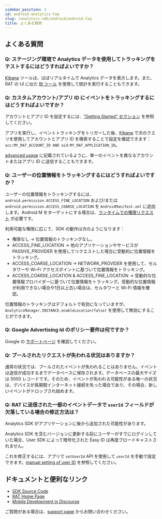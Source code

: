```yaml
---
sidebar_position: 3
id: android-analytics-faq
slug: /analytics-sdk/android/android-faq
title: よくある質問
---
```


## よくある質問

### Q: ステージング環境で Analytics データを使用してトラッキングをテストするにはどうすればよいですか？

[Kibana](https://confluence.rakuten-it.com/confluence/display/RAT/How+to+Check+Data+that+is+being+Sent+to+RAT) ツールは、ほぼリアルタイムで Analytics データを表示します。また、RAT の UI に似た [BI ツール](https://confluence.rakuten-it.com/confluence/pages/viewpage.action?pageId=1640084655) を使用して統計を実行することもできます。

### Q: カスタムアカウント/アプリ ID にイベントをトラッキングするにはどうすればよいですか？

アカウントとアプリ ID を設定するには、["Getting Started" セクション](./android-user-guide#getting-started) を参照してください。

アプリを実行し、イベントトラッキングをトリガーした後、[Kibana](https://confluence.rakuten-it.com/confluence/display/RAT/How+to+Check+Data+that+is+being+Sent+to+RAT) で次のクエリを使用してアカウントとアプリ ID を検索することで設定を確認できます：`acc:MY_RAT_ACCOUNT_ID AND aid:MY_RAT_APPLICATION_ID`。

[advanced usage](./android-diff-accounts) に記載されているように、単一のイベントを異なるアカウントまたはアプリ ID に送信することもできます。

### Q: ユーザーの位置情報をトラッキングするにはどうすればよいですか？

ユーザーの位置情報をトラッキングするには、`android.permission.ACCESS_FINE_LOCATION` および/または `android.permission.ACCESS_COARSE_LOCATION` を `AndroidManifest.xml` に追加します。Android M をターゲットにする場合は、[ランタイムでの権限リクエスト](http://developer.android.com/training/permissions/requesting.html) が必要です。

利用可能な権限に応じて、SDK の動作は次のようになります：

- 権限なし → 位置情報のトラッキングなし。
- ACCESS_FINE_LOCATION → 他のアプリケーションやサービスが PASSIVE_PROVIDER を使用してリクエストした場合に受動的に位置情報をトラッキング。
- ACCESS_COARSE_LOCATION → NETWORK_PROVIDER を使用して、セルタワーや Wi-Fi アクセスポイントに基づいて位置情報をトラッキング。
- ACCESS_COARSE_LOCATION & ACCESS_FINE_LOCATION → 受動的な位置情報プロバイダーに基づいて位置情報をトラッキング。受動的な位置情報が利用できない場合や1日以上古い場合は、セルタワーと Wi-Fi 情報を確認。

位置情報のトラッキングはデフォルトで有効になっていますが、`AnalyticsManager.INSTANCE.enableLocation(false)` を使用して無効にすることができます。

### Q: Google Advertising Id のポリシー要件は何ですか？

Google の [サポートページ](https://support.google.com/googleplay/android-developer/answer/6048248?hl=en&ref_topic=2364761) を確認してください。

### Q: プールされたリクエストが失われる状況はありますか？

通常の状況では、プールされたイベントが失われることはありません。イベントは送信が成功するまでデータベースに保存されます。データベースの最大サイズは 5000 レコードです。そのため、イベントが失われる可能性がある唯一の状況は、デバイスが長期間インターネット接続を失った場合であり、その場合、新しいイベントがドロップされ始めます。

### Q: RAT に送信された一部のイベントデータで `userId` フィールドが欠落している場合の修正方法は？

Analytics SDK がアプリケーションに後から追加された可能性があります。

Analytics SDK を含むバージョンに更新する前にユーザーがすでにログインしていた場合、User SDK によって暗号化された Easy ID は再度ブロードキャストされません。

これを修正するには、アプリで `setUserId` API を使用して `userId` を手動で設定できます。[manual setting of user ID](./android-manual-userid) を参照してください。

## ドキュメントと便利なリンク

+ [SDK Source Code](https://github.com/rakutenanalytics/android-analytics)
+ [RAT Home Page](https://confluence.rakuten-it.com/confluence/display/RAT/RAT+Home)
+ [Mobile Development in Discourse](https://discourse.tech.rakuten-it.com/c/guilds/mobile-dev/)

ご質問がある場合は、[support page](https://confluence.rakuten-it.com/confluence/pages/viewpage.action?pageId=3701045924) からお問い合わせください。
